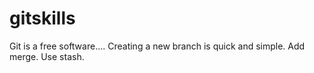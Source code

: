 # gitskills
Git is a free software....
Creating a new branch is quick and simple.
Add merge.
Use stash.
